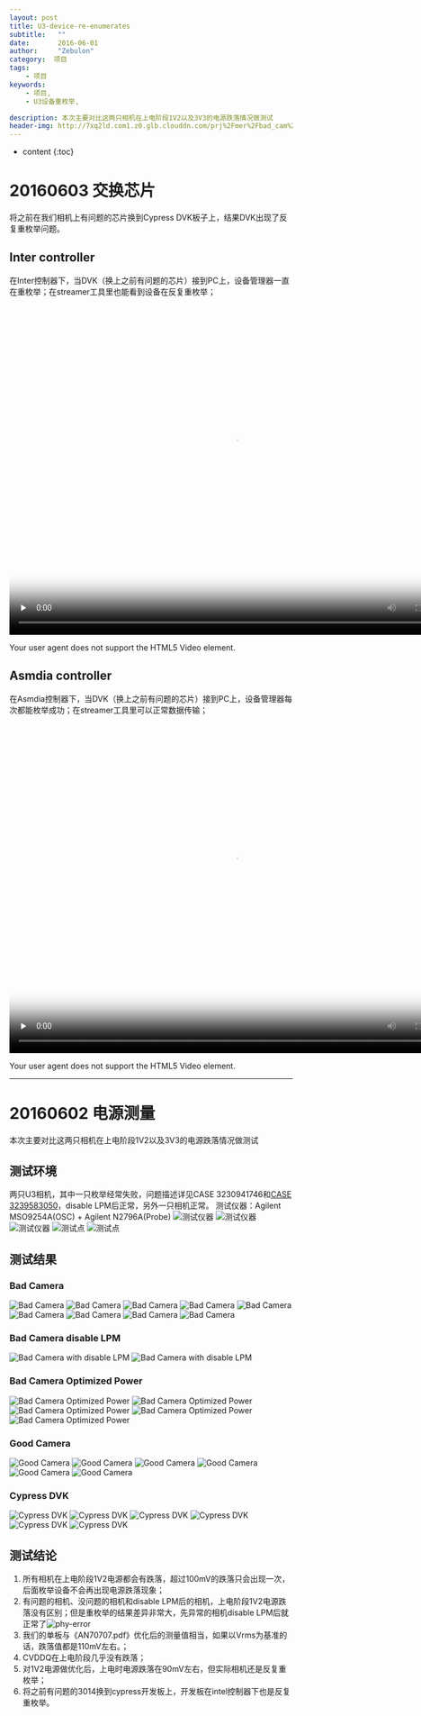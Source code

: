 ```yaml
---
layout: post
title: U3-device-re-enumerates
subtitle:   ""
date:       2016-06-01
author:     "Zebulon"
category:  项目
tags:
    - 项目
keywords:
    - 项目,
    - U3设备重枚举,

description: 本次主要对比这两只相机在上电阶段1V2以及3V3的电源跌落情况做测试
header-img: http://7xq2ld.com1.z0.glb.clouddn.com/prj%2Fmer%2Fbad_cam%2FVDD1V2%40TXVDDQ-2-2.jpg
---
```

* content
{:toc}

# 20160603 交换芯片

将之前在我们相机上有问题的芯片换到Cypress DVK板子上，结果DVK出现了反复重枚举问题。

## Inter controller

在Inter控制器下，当DVK（换上之前有问题的芯片）接到PC上，设备管理器一直在重枚举；在streamer工具里也能看到设备在反复重枚举；
<video id="video" width="800" height="600" controls="" preload="none" poster="http://7xq2ld.com1.z0.glb.clouddn.com/prj%2Fmer%2F20160603-intel.png?imageView2/1/w/600/h/400">
      <source id="mp4" src="http://7xq2ld.com1.z0.glb.clouddn.com/video%2FIntel%20controller.mp4" type="video/mp4">
      <p>Your user agent does not support the HTML5 Video element.</p>
    </video>

## Asmdia controller

在Asmdia控制器下，当DVK（换上之前有问题的芯片）接到PC上，设备管理器每次都能枚举成功；在streamer工具里可以正常数据传输；
<video id="video" width="800" height="600" controls="" preload="none" poster="http://7xq2ld.com1.z0.glb.clouddn.com/prj%2Fmer%2F20160603-asmedia.png?imageView2/1/w/600/h/400">
      <source id="mp4" src="http://7xq2ld.com1.z0.glb.clouddn.com/video%2FAsmdia%20controller.mp4" type="video/mp4">
      <p>Your user agent does not support the HTML5 Video element.</p>
    </video>

******

# 20160602 电源测量


本次主要对比这两只相机在上电阶段1V2以及3V3的电源跌落情况做测试

## 测试环境

两只U3相机，其中一只枚举经常失败，问题描述详见CASE 3230941746和[CASE 3239583050](https://secure.cypress.com/myaccount/?id=25&myCase=489394-3239583050)，disable LPM后正常，另外一只相机正常。
 测试仪器：Agilent MSO9254A(OSC) + Agilent N2796A(Probe)
![测试仪器](http://7xq2ld.com1.z0.glb.clouddn.com/prj%2Fmer%2Fosc-1.jpg)
![测试仪器](http://7xq2ld.com1.z0.glb.clouddn.com/prj%2Fmer%2FOSC-2.jpg)
![测试仪器](http://7xq2ld.com1.z0.glb.clouddn.com/prj%2Fmer%2FOSC-3.jpg)
![测试点](http://7xq2ld.com1.z0.glb.clouddn.com/prj%2Fmer%2Ftest_point.png)
![测试点](http://7xq2ld.com1.z0.glb.clouddn.com/prj%2Fmer%2Fref_wave.jpg)

## 测试结果

### Bad Camera

![Bad Camera](http://7xq2ld.com1.z0.glb.clouddn.com/prj%2Fmer%2Fbad_cam%2FVDD1V2%40TXVDDQ-2.jpg)
![Bad Camera](http://7xq2ld.com1.z0.glb.clouddn.com/prj%2Fmer%2Fbad_cam%2FVDD1V2%40TXVDDQ-2-2.jpg)
![Bad Camera](http://7xq2ld.com1.z0.glb.clouddn.com/prj%2Fmer%2Fbad_cam%2FVDD1V2%40TXVDDQ-2-3.jpg)
![Bad Camera](http://7xq2ld.com1.z0.glb.clouddn.com/prj%2Fmer%2Fbad_cam%2FVDD1V2%40AVDD-1.jpg)
![Bad Camera](http://7xq2ld.com1.z0.glb.clouddn.com/prj%2Fmer%2Fbad_cam%2FVDD1V2%40RXVDDQ-1.jpg)
![Bad Camera](http://7xq2ld.com1.z0.glb.clouddn.com/prj%2Fmer%2Fbad_cam%2FVDD1V2%40TXVDDQ-1.jpg)
![Bad Camera](http://7xq2ld.com1.z0.glb.clouddn.com/prj%2Fmer%2Fbad_cam%2FVDD1V2%40VDD1-1.jpg)
![Bad Camera](http://7xq2ld.com1.z0.glb.clouddn.com/prj%2Fmer%2Fbad_cam%2FVDD1V2%40VDD8-2-2.jpg)
![Bad Camera](http://7xq2ld.com1.z0.glb.clouddn.com/prj%2Fmer%2Fbad_cam%2FVDD3V3%40CVDDQ-1.jpg)

### Bad Camera disable LPM

![Bad Camera with disable LPM](http://7xq2ld.com1.z0.glb.clouddn.com/prj%2Fmer%2Fbad_cam_disLPM%2FVDD1V2%40TXVDDQ-1.jpg)
![Bad Camera with disable LPM](http://7xq2ld.com1.z0.glb.clouddn.com/prj%2Fmer%2Fbad_cam_disLPM%2FVDD1V2%40TXVDDQ-2.jpg)

### Bad Camera Optimized Power

![Bad Camera Optimized Power](http://7xq2ld.com1.z0.glb.clouddn.com/prj%2Fmer%2Fbad_cam_OptimizedPower%2FVDD1V2%40AVDDQ-1.jpg)
![Bad Camera Optimized Power](http://7xq2ld.com1.z0.glb.clouddn.com/prj%2Fmer%2Fbad_cam_OptimizedPower%2FVDD1V2%40RXVDDQ-1.jpg)
![Bad Camera Optimized Power](http://7xq2ld.com1.z0.glb.clouddn.com/prj%2Fmer%2Fbad_cam_OptimizedPower%2FVDD1V2%40TXVDDQ-1.jpg)
![Bad Camera Optimized Power](http://7xq2ld.com1.z0.glb.clouddn.com/prj%2Fmer%2Fbad_cam_OptimizedPower%2FVDD1V2%40VDD1-1.jpg)
![Bad Camera Optimized Power](http://7xq2ld.com1.z0.glb.clouddn.com/prj%2Fmer%2Fbad_cam_OptimizedPower%2FVDD1V2%40VDD8-1.jpg)

### Good Camera

![Good Camera](http://7xq2ld.com1.z0.glb.clouddn.com/prj%2Fmer%2Fgood_cam%2FVDD1V2%40AVDDQ-1.jpg)
![Good Camera](http://7xq2ld.com1.z0.glb.clouddn.com/prj%2Fmer%2Fgood_cam%2FVDD1V2%40RXVDDQ-1.jpg)
![Good Camera](http://7xq2ld.com1.z0.glb.clouddn.com/prj%2Fmer%2Fgood_cam%2FVDD1V2%40TXVDDQ-1.jpg)
![Good Camera](http://7xq2ld.com1.z0.glb.clouddn.com/prj%2Fmer%2Fgood_cam%2FVDD1V2%40VDD1-1.jpg)
![Good Camera](http://7xq2ld.com1.z0.glb.clouddn.com/prj%2Fmer%2Fgood_cam%2FVDD1V2%40VDD8-1.jpg)
![Good Camera](http://7xq2ld.com1.z0.glb.clouddn.com/prj%2Fmer%2Fgood_cam%2FVDD3V3%40CVDDQ-1.jpg)

### Cypress DVK

![Cypress DVK](http://7xq2ld.com1.z0.glb.clouddn.com/prj/mer/1V2@C6-1.jpg)
![Cypress DVK](http://7xq2ld.com1.z0.glb.clouddn.com/prj/mer/1V2@C6-1-2.jpg)
![Cypress DVK](http://7xq2ld.com1.z0.glb.clouddn.com/prj/mer/1V2@C6-1-3.jpg)
![Cypress DVK](http://7xq2ld.com1.z0.glb.clouddn.com/prj/mer/1V2@C6-2.jpg)
![Cypress DVK](http://7xq2ld.com1.z0.glb.clouddn.com/prj/mer/1V2@C73-1.jpg)
![Cypress DVK](http://7xq2ld.com1.z0.glb.clouddn.com/prj/mer/1V2@C45-1.jpg)

## 测试结论

1. 所有相机在上电阶段1V2电源都会有跌落，超过100mV的跌落只会出现一次，后面枚举设备不会再出现电源跌落现象；
2. 有问题的相机、没问题的相机和disable LPM后的相机，上电阶段1V2电源跌落没有区别；但是重枚举的结果差异非常大，先异常的相机disable LPM后就正常了![phy-error](http://7xq2ld.com1.z0.glb.clouddn.com/prj%2Fmer%2Fphy-error.png)
3. 我们的单板与《AN70707.pdf》优化后的测量值相当，如果以Vrms为基准的话，跌落值都是110mV左右。；
4. CVDDQ在上电阶段几乎没有跌落；
5. 对1V2电源做优化后，上电时电源跌落在90mV左右，但实际相机还是反复重枚举；
6. 将之前有问题的3014换到cypress开发板上，开发板在intel控制器下也是反复重枚举。
